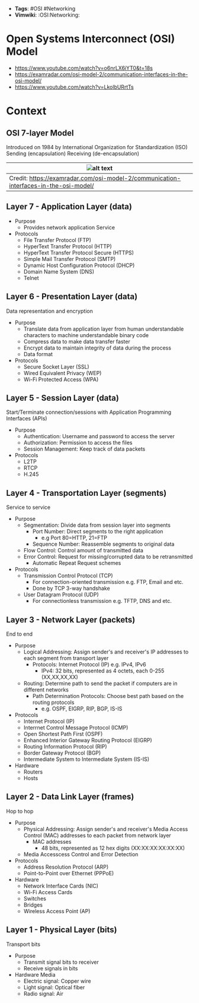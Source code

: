 - __Tags__: #OSI #Networking
- __Vimwiki__: :OSI:Networking:

# Open Systems Interconnect (OSI) Model

- https://www.youtube.com/watch?v=o6nrLX6iYT0&t=18s
- https://examradar.com/osi-model-2/communication-interfaces-in-the-osi-model/
- https://www.youtube.com/watch?v=LkolbURrtTs

# Context

## OSI 7-layer Model

Introduced on 1984 by International Organization for Standardization (ISO)
Sending (encapsulation)
Receiving (de-encapsulation)

| ![alt text](///home/jordankhwu/Documents/KNOWLEDGE_BASE/resources/image/Communication_and_Interfaces_in_the_OSI_model.png) |
| -------------------------------------------------------------------------------------------------------------------------- |
| Credit: https://examradar.com/osi-model-2/communication-interfaces-in-the-osi-model/                                       |

## Layer 7 - Application Layer (data)

- Purpose
  - Provides network application Service
- Protocols
  - File Transfer Protocol (FTP)
  - HyperText Transfer Protocol (HTTP)
  - HyperText Transfer Protocol Secure (HTTPS)
  - Simple Mail Transfer Protocol (SMTP)
  - Dynamic Host Configuration Protocol (DHCP)
  - Domain Name System (DNS)
  - Telnet

## Layer 6 - Presentation Layer (data)

Data representation and encryption

- Purpose
  - Translate data from application layer from human understandable characters to machine understandable binary code
  - Compress data to make data transfer faster
  - Encrypt data to maintain integrity of data during the process
  - Data format
- Protocols
  - Secure Socket Layer (SSL)
  - Wired Equivalent Privacy (WEP)
  - Wi-Fi Protected Access (WPA)

## Layer 5 - Session Layer (data)

Start/Terminate connection/sessions with Application Programming Interfaces (APIs)

- Purpose
  - Authentication: Username and password to access the server
  - Authorization: Permission to access the files
  - Session Management: Keep track of data packets
- Protocols
  - L2TP
  - RTCP
  - H.245

## Layer 4 - Transportation Layer (segments)

Service to service

- Purpose
  - Segmentation: Divide data from session layer into segments
    - Port Number: Direct segments to the right application
      - e.g Port 80=HTTP, 21=FTP
    - Sequence Number: Reassemble segments to original data
  - Flow Control: Control amount of transmitted data
  - Error Control: Request for missing/corrupted data to be retransmitted
    - Automatic Repeat Request schemes
- Protocols
  - Transmission Control Protocol (TCP)
    - For connection-oriented transmission e.g. FTP, Email and etc.
    - Done by TCP 3-way handshake
  - User Datagram Protocol (UDP)
    - For connectionless transmission e.g. TFTP, DNS and etc.

## Layer 3 - Network Layer (packets)

End to end

- Purpose
  - Logical Addressing: Assign sender's and receiver's IP addresses to each segment from transport layer
    - Protocols: Internet Protocol (IP) e.g. IPv4, IPv6
      - IPv4: 32 bits, represented as 4 octets, each 0-255 (XX,XX,XX,XX)
  - Routing: Determine path to send the packet if computers are in different networks
    - Path Determination Protocols: Choose best path based on the routing protocols
      - e.g. OSPF, EIGRP, RIP, BGP, IS-IS
- Protocols
  - Internet Protocol (IP)
  - Interrnet Control Message Protocol (ICMP)
  - Open Shortest Path First (OSPF)
  - Enhanced Interior Gateway Routing Protocol (EIGRP)
  - Routing Information Protocol (RIP)
  - Border Gateway Protocol (BGP)
  - Intermediate System to Intermediate System (IS-IS)
- Hardware
  - Routers
  - Hosts

## Layer 2 - Data Link Layer (frames)

Hop to hop

- Purpose
  - Physical Addressing: Assign sender's and receiver's Media Access Control (MAC) addresses to each packet from network layer
    - MAC addresses
      - 48 bits, represented as 12 hex digits (XX:XX:XX:XX:XX:XX)
  - Media Accesscess Control and Error Detection
- Protocols
  - Address Resolution Protocol (ARP)
  - Point-to-Point over Ethernet (PPPoE)
- Hardware
  - Network Interface Cards (NIC)
  - Wi-Fi Access Cards
  - Switches
  - Bridges
  - Wireless Access Point (AP)

## Layer 1 - Physical Layer (bits)

Transport bits

- Purpose
  - Transmit signal bits to receiver
  - Receive signals in bits
- Hardware Media
  - Electric signal: Copper wire
  - Light signal: Optical fiber
  - Radio signal: Air
